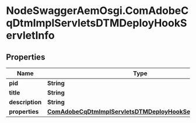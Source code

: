 # NodeSwaggerAemOsgi.ComAdobeCqDtmImplServletsDTMDeployHookServletInfo

## Properties

Name | Type | Description | Notes
------------ | ------------- | ------------- | -------------
**pid** | **String** |  | [optional] 
**title** | **String** |  | [optional] 
**description** | **String** |  | [optional] 
**properties** | [**ComAdobeCqDtmImplServletsDTMDeployHookServletProperties**](ComAdobeCqDtmImplServletsDTMDeployHookServletProperties.md) |  | [optional] 


